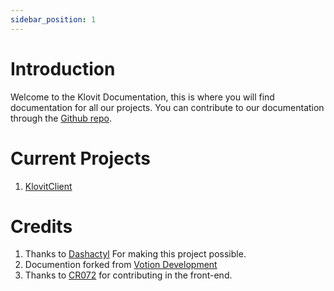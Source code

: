 ```yaml
---
sidebar_position: 1
---
```


# Introduction

Welcome to the Klovit Documentation, this is where you will find documentation for all our projects. You can contribute to our documentation through the [Github repo](https://github.com/Klovit/docs).

# Current Projects
1. [KlovitClient](https://docs.klovitclient.tech/docs/KlovitClient/Introduction)
# Credits
1. Thanks to [Dashactyl](https://github.com/votion-development/dashactyl) For making this project possible.
2. Documention forked from [Votion Development](https://docs.votion.dev)
3. Thanks to [CR072](https://cr072.holaclient.tech) for contributing in the front-end.